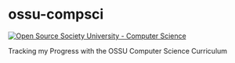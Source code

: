 # ossu-compsci
[![Open Source Society University - Computer Science](https://img.shields.io/badge/OSSU-computer--science-blue.svg)](https://github.com/ossu/computer-science)

Tracking my Progress with the OSSU Computer Science Curriculum
